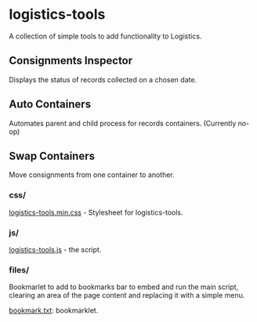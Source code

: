 # logistics-tools

A collection of simple tools to add functionality to Logistics.

## Consignments Inspector

Displays the status of records collected on a chosen date.

## Auto Containers

Automates parent and child process for records containers. (Currently no-op)

## Swap Containers

Move consignments from one container to another.

### css/

[logistics-tools.min.css](css/logistics-tools.min.css) - Stylesheet for logistics-tools.

### js/

[logistics-tools.js](js/logistics-tools.min.js) - the script.

### files/

Bookmarlet to add to bookmarks bar to embed and run the main script, clearing an area of the page content and replacing it with a simple menu.

[bookmark.txt](files/bookmark.txt): bookmarklet.
